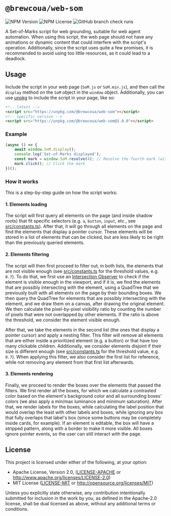 # `@brewcoua/web-som`

![NPM Version](https://img.shields.io/npm/v/%40brewcoua%2Fweb-som)
![NPM License](https://img.shields.io/npm/l/%40brewcoua%2Fweb-som)
![GitHub branch check runs](https://img.shields.io/github/check-runs/brewcoua/web-som/master)

A Set-of-Marks script for web grounding, suitable for web agent automation.
When using this script, the web page should not have any animations or dynamic content that could interfere with the
script's operation. Additionally, since the script uses quite a few promises, it is recommended to avoid using too little
resources, as it could lead to a deadlock.

## Usage

Include the script in your web page (`SoM.js` or `SoM.min.js`), and then call the `display` method on the `SoM` object in the `window` object.
Additionally, you can use [unpkg](https://unpkg.com/) to include the script in your page, like so:

```html
<!-- latest -->
<script src="https://unpkg.com/@brewcoua/web-som"></script>
<!-- specific version -->
<script src="https://unpkg.com/@brewcoua/web-som@1.0.0"></script>
```

### Example

```js
(async () => {
	await window.SoM.display();
	console.log('Set-of-Marks displayed');
	const mark = window.SoM.resolve(4); // Resolve the fourth mark (with label '4')
	mark.click(); // Click the mark
})();
```

### How it works

This is a step-by-step guide on how the script works:

#### 1. Elements loading

The script will first query all elements on the page (and inside shadow roots) that fit specific selectors (e.g. `a`, `button`, `input`, etc., see [src/constants.ts](src/constants.ts)). After that, it will go through all elements on the page and find the elements that display a pointer cursor. These elements will be stored in a list of elements that can be clicked, but are less likely to be right than the previously queried elements.

#### 2. Elements filtering

The script will then first proceed to filter out, in both lists, the elements that are not visible enough (see [src/constants.ts](src/constants.ts) for the threshold values, e.g. `0.7`). To do that, we first use an [Intersection Observer](https://developer.mozilla.org/en-US/docs/Web/API/Intersection_Observer_API) to check if the element is visible enough in the viewport, and if it is, we find the elements that are possibly intersecting with the element, using a QuadTree that we previously built with all elements on the page by their bounding boxes. We then query the QuadTree for elements that are possibly intersecting with the element, and we draw them on a canvas, after drawing the original element. We then calculate the pixel-by-pixel visibility ratio by counting the number of pixels that were not overlapped by other elements. If the ratio is above the threshold, we consider the element visible enough.

After that, we take the elements in the second list (the ones that display a pointer cursor) and apply a nesting filter. This filter will remove all elements that are either inside a prioritized element (e.g. a button) or that have too many clickable children. Additionally, we consider elements disjoint if their size is different enough (see [src/constants.ts](src/constants.ts) for the threshold value, e.g. `0.7`).
When applying this filter, we also consider the first list for reference, while not removing any element from that first list afterwards.

#### 3. Elements rendering

Finally, we proceed to render the boxes over the elements that passed the filters. We first render all the boxes, for which we calculate a contrasted color based on the element's background color and all surrounding boxes' colors (we also apply a min/max luminance and minimum saturation). After that, we render labels for the boxes, while calculating the label position that would overlap the least with other labels and boxes, while ignoring any box that fully overlaps that label's box (since some buttons may be completely inside cards, for example). If an element is editable, the box will have a stripped pattern, along with a border to make it more visible.
All boxes ignore pointer events, so the user can still interact with the page.

## License

This project is licensed under either of the following, at your option:

- Apache License, Version 2.0, ([LICENSE-APACHE](LICENSE-APACHE) or http://www.apache.org/licenses/LICENSE-2.0)
- MIT License ([LICENSE-MIT](LICENSE-MIT) or http://opensource.org/licenses/MIT)

Unless you explicitly state otherwise, any contribution intentionally submitted for inclusion in the work by you,
as defined in the Apache-2.0 license, shall be dual licensed as above, without any additional terms or conditions.

